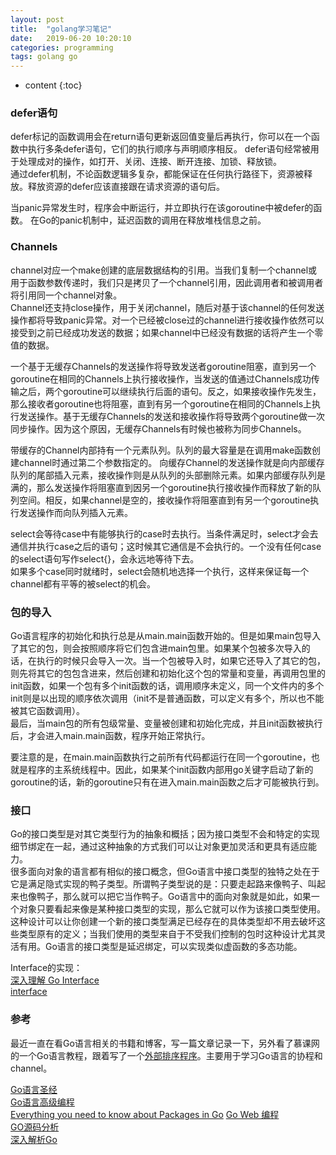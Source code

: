 ```yaml
---
layout: post
title:  "golang学习笔记"
date:   2019-06-20 10:20:10
categories: programming
tags: golang go
---
```


* content
{:toc}

### defer语句

defer标记的函数调用会在return语句更新返回值变量后再执行，你可以在一个函数中执行多条defer语句，它们的执行顺序与声明顺序相反。
defer语句经常被用于处理成对的操作，如打开、关闭、连接、断开连接、加锁、释放锁。  
通过defer机制，不论函数逻辑多复杂，都能保证在任何执行路径下，资源被释放。释放资源的defer应该直接跟在请求资源的语句后。  

当panic异常发生时，程序会中断运行，并立即执行在该goroutine中被defer的函数。
在Go的panic机制中，延迟函数的调用在释放堆栈信息之前。  

### Channels

channel对应一个make创建的底层数据结构的引用。当我们复制一个channel或用于函数参数传递时，我们只是拷贝了一个channel引用，因此调用者和被调用者将引用同一个channel对象。  
Channel还支持close操作，用于关闭channel，随后对基于该channel的任何发送操作都将导致panic异常。对一个已经被close过的channel进行接收操作依然可以接受到之前已经成功发送的数据；如果channel中已经没有数据的话将产生一个零值的数据。  

一个基于无缓存Channels的发送操作将导致发送者goroutine阻塞，直到另一个goroutine在相同的Channels上执行接收操作，当发送的值通过Channels成功传输之后，两个goroutine可以继续执行后面的语句。反之，如果接收操作先发生，那么接收者goroutine也将阻塞，直到有另一个goroutine在相同的Channels上执行发送操作。基于无缓存Channels的发送和接收操作将导致两个goroutine做一次同步操作。因为这个原因，无缓存Channels有时候也被称为同步Channels。  

带缓存的Channel内部持有一个元素队列。队列的最大容量是在调用make函数创建channel时通过第二个参数指定的。
向缓存Channel的发送操作就是向内部缓存队列的尾部插入元素，接收操作则是从队列的头部删除元素。如果内部缓存队列是满的，那么发送操作将阻塞直到因另一个goroutine执行接收操作而释放了新的队列空间。相反，如果channel是空的，接收操作将阻塞直到有另一个goroutine执行发送操作而向队列插入元素。  

select会等待case中有能够执行的case时去执行。当条件满足时，select才会去通信并执行case之后的语句；这时候其它通信是不会执行的。一个没有任何case的select语句写作select{}，会永远地等待下去。  
如果多个case同时就绪时，select会随机地选择一个执行，这样来保证每一个channel都有平等的被select的机会。

### 包的导入

Go语言程序的初始化和执行总是从main.main函数开始的。但是如果main包导入了其它的包，则会按照顺序将它们包含进main包里。如果某个包被多次导入的话，在执行的时候只会导入一次。当一个包被导入时，如果它还导入了其它的包，则先将其它的包包含进来，然后创建和初始化这个包的常量和变量，再调用包里的init函数，如果一个包有多个init函数的话，调用顺序未定义，同一个文件内的多个init则是以出现的顺序依次调用（init不是普通函数，可以定义有多个，所以也不能被其它函数调用）。  
最后，当main包的所有包级常量、变量被创建和初始化完成，并且init函数被执行后，才会进入main.main函数，程序开始正常执行。  

要注意的是，在main.main函数执行之前所有代码都运行在同一个goroutine，也就是程序的主系统线程中。因此，如果某个init函数内部用go关键字启动了新的goroutine的话，新的goroutine只有在进入main.main函数之后才可能被执行到。  

### 接口

Go的接口类型是对其它类型行为的抽象和概括；因为接口类型不会和特定的实现细节绑定在一起，通过这种抽象的方式我们可以让对象更加灵活和更具有适应能力。  
很多面向对象的语言都有相似的接口概念，但Go语言中接口类型的独特之处在于它是满足隐式实现的鸭子类型。所谓鸭子类型说的是：只要走起路来像鸭子、叫起来也像鸭子，那么就可以把它当作鸭子。Go语言中的面向对象就是如此，如果一个对象只要看起来像是某种接口类型的实现，那么它就可以作为该接口类型使用。  
这种设计可以让你创建一个新的接口类型满足已经存在的具体类型却不用去破坏这些类型原有的定义；当我们使用的类型来自于不受我们控制的包时这种设计尤其灵活有用。Go语言的接口类型是延迟绑定，可以实现类似虚函数的多态功能。

Interface的实现：  
[深入理解 Go Interface](http://legendtkl.com/2017/06/12/understanding-golang-interface/)  
[interface](https://tiancaiamao.gitbooks.io/go-internals/content/zh/07.2.html)

### 参考

最近一直在看Go语言相关的书籍和博客，写一篇文章记录一下，另外看了慕课网的一个Go语言教程，跟着写了一个[外部排序程序](https://github.com/Cxd2014/ProgramTool/blob/master/go_sort.go)。主要用于学习Go语言的协程和channel。

[Go语言圣经](https://docs.hacknode.org/gopl-zh/index.html)  
[Go语言高级编程](https://chai2010.gitbooks.io/advanced-go-programming-book/content/)  
[Everything you need to know about Packages in Go](https://medium.com/rungo/everything-you-need-to-know-about-packages-in-go-b8bac62b74cc)
[Go Web 编程](https://github.com/astaxie/build-web-application-with-golang/tree/master/zh)  
[GO源码分析](http://legendtkl.com/categories/golang/)  
[深入解析Go](https://tiancaiamao.gitbooks.io/go-internals/content/zh/01.0.html)

